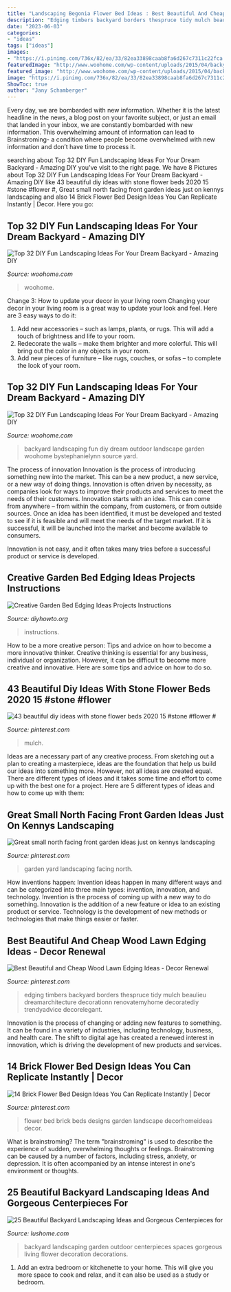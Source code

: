 ```yaml
---
title: "Landscaping Begonia Flower Bed Ideas : Best Beautiful And Cheap Wood Lawn Edging Ideas"
description: "Edging timbers backyard borders thespruce tidy mulch beaulieu dreamarchitecture decorationn renovatemyhome decoratediy trendyadvice decorelegant"
date: "2023-06-03"
categories:
- "ideas"
tags: ["ideas"]
images:
- "https://i.pinimg.com/736x/82/ea/33/82ea33898caab8fa6d267c7311c22fca.jpg"
featuredImage: "http://www.woohome.com/wp-content/uploads/2015/04/backyard-landscaping-woohome-10-2.jpg"
featured_image: "http://www.woohome.com/wp-content/uploads/2015/04/backyard-landscaping-woohome-10-2.jpg"
image: "https://i.pinimg.com/736x/82/ea/33/82ea33898caab8fa6d267c7311c22fca.jpg"
ShowToc: true
author: "Jany Schamberger"
---
```



Every day, we are bombarded with new information. Whether it is the latest headline in the news, a blog post on your favorite subject, or just an email that landed in your inbox, we are constantly bombarded with new information. This overwhelming amount of information can lead to Brainstroming- a condition where people become overwhelmed with new information and don’t have time to process it.

	

		
searching about Top 32 DIY Fun Landscaping Ideas For Your Dream Backyard - Amazing DIY you've visit to the right page. We have 8 Pictures about Top 32 DIY Fun Landscaping Ideas For Your Dream Backyard - Amazing DIY like 43 beautiful diy ideas with stone flower beds 2020 15 #stone #flower #, Great small north facing front garden ideas just on kennys landscaping and also 14 Brick Flower Bed Design Ideas You Can Replicate Instantly | Decor. Here you go:
		
    
## Top 32 DIY Fun Landscaping Ideas For Your Dream Backyard - Amazing DIY

<img loading=lazy src="https://www.woohome.com/wp-content/uploads/2015/04/backyard-landscaping-woohome-28.jpg" onerror="this.onerror=null;this.src='https://tse2.mm.bing.net/th?id=OIP.Itucdma4r_OjrQ9ezvWeogHaJ4&amp;pid=15.1';" alt="Top 32 DIY Fun Landscaping Ideas For Your Dream Backyard - Amazing DIY">

_Source: woohome.com_

>woohome. 

	

Change 3: How to update your decor in your living room
Changing your decor in your living room is a great way to update your look and feel. Here are 3 easy ways to do it: 
1. Add new accessories – such as lamps, plants, or rugs. This will add a touch of brightness and life to your room. 
2. Redecorate the walls – make them brighter and more colorful. This will bring out the color in any objects in your room. 
3. Add new pieces of furniture – like rugs, couches, or sofas – to complete the look of your room.

    
## Top 32 DIY Fun Landscaping Ideas For Your Dream Backyard - Amazing DIY

<img loading=lazy src="http://www.woohome.com/wp-content/uploads/2015/04/backyard-landscaping-woohome-10-2.jpg" onerror="this.onerror=null;this.src='https://tse4.mm.bing.net/th?id=OIP.UmfaCyxw60AqDAaOh4uIqQHaLB&amp;pid=15.1';" alt="Top 32 DIY Fun Landscaping Ideas For Your Dream Backyard - Amazing DIY">

_Source: woohome.com_

>backyard landscaping fun diy dream outdoor landscape garden woohome bystephanielynn source yard. 

	

The process of innovation
Innovation is the process of introducing something new into the market. This can be a new product, a new service, or a new way of doing things. Innovation is often driven by necessity, as companies look for ways to improve their products and services to meet the needs of their customers.
Innovation starts with an idea. This can come from anywhere – from within the company, from customers, or from outside sources. Once an idea has been identified, it must be developed and tested to see if it is feasible and will meet the needs of the target market. If it is successful, it will be launched into the market and become available to consumers.

Innovation is not easy, and it often takes many tries before a successful product or service is developed.

    
## Creative Garden Bed Edging Ideas Projects Instructions

<img loading=lazy src="https://www.diyhowto.org/wp-content/uploads/Wood-Block-Garden-Edging-20-Creative-Garden-Bed-Edging-Ideas-Projects-Instructions-DIYHowto.jpg" onerror="this.onerror=null;this.src='https://tse2.mm.bing.net/th?id=OIP.G30Sw2L_qyHGZ2VxrqdBYwHaLK&amp;pid=15.1';" alt="Creative Garden Bed Edging Ideas Projects Instructions">

_Source: diyhowto.org_

>instructions. 

	

How to be a more creative person: Tips and advice on how to become a more innovative thinker.
Creative thinking is essential for any business, individual or organization. However, it can be difficult to become more creative and innovative. Here are some tips and advice on how to do so.

    
## 43 Beautiful Diy Ideas With Stone Flower Beds 2020 15 #stone #flower #

<img loading=lazy src="https://i.pinimg.com/736x/82/ea/33/82ea33898caab8fa6d267c7311c22fca.jpg" onerror="this.onerror=null;this.src='https://tse4.mm.bing.net/th?id=OIP.01pf-kke8C6Bi2rUUEgxmwHaMH&amp;pid=15.1';" alt="43 beautiful diy ideas with stone flower beds 2020 15 #stone #flower #">

_Source: pinterest.com_

>mulch. 

	

Ideas are a necessary part of any creative process. From sketching out a plan to creating a masterpiece, ideas are the foundation that help us build our ideas into something more. However, not all ideas are created equal. There are different types of ideas and it takes some time and effort to come up with the best one for a project. Here are 5 different types of ideas and how to come up with them: 

    
## Great Small North Facing Front Garden Ideas Just On Kennys Landscaping

<img loading=lazy src="https://i.pinimg.com/736x/50/23/f5/5023f598b49d227bb18e4c497ec551cd.jpg" onerror="this.onerror=null;this.src='https://tse3.mm.bing.net/th?id=OIP.SZ9H90qU8KqO6XH3qDaglAHaJ3&amp;pid=15.1';" alt="Great small north facing front garden ideas just on kennys landscaping">

_Source: pinterest.com_

>garden yard landscaping facing north. 

	

How inventions happen:
Invention ideas happen in many different ways and can be categorized into three main types: invention, innovation, and technology. Invention is the process of coming up with a new way to do something. Innovation is the addition of a new feature or idea to an existing product or service. Technology is the development of new methods or technologies that make things easier or faster.

    
## Best Beautiful And Cheap Wood Lawn Edging Ideas - Decor Renewal

<img loading=lazy src="https://i.pinimg.com/736x/44/33/a6/4433a6e2f657cfe6621f34385bbeec61.jpg" onerror="this.onerror=null;this.src='https://tse4.mm.bing.net/th?id=OIP.qgLh8cJnG0DgGag3j8qU4AHaMV&amp;pid=15.1';" alt="Best Beautiful and Cheap Wood Lawn Edging Ideas - Decor Renewal">

_Source: pinterest.com_

>edging timbers backyard borders thespruce tidy mulch beaulieu dreamarchitecture decorationn renovatemyhome decoratediy trendyadvice decorelegant. 

	

Innovation is the process of changing or adding new features to something. It can be found in a variety of industries, including technology, business, and health care. The shift to digital age has created a renewed interest in innovation, which is driving the development of new products and services.

    
## 14 Brick Flower Bed Design Ideas You Can Replicate Instantly | Decor

<img loading=lazy src="https://i.pinimg.com/736x/24/f2/e5/24f2e5a960c9c5b16edd4e80fe5e39c8.jpg" onerror="this.onerror=null;this.src='https://tse1.mm.bing.net/th?id=OIP.7ESN91Q--Va6c-jAGzN1lAHaLG&amp;pid=15.1';" alt="14 Brick Flower Bed Design Ideas You Can Replicate Instantly | Decor">

_Source: pinterest.com_

>flower bed brick beds designs garden landscape decorhomeideas decor. 

	

What is brainstroming?
The term "brainstroming" is used to describe the experience of sudden, overwhelming thoughts or feelings. Brainstroming can be caused by a number of factors, including stress, anxiety, or depression. It is often accompanied by an intense interest in one's environment or thoughts.

    
## 25 Beautiful Backyard Landscaping Ideas And Gorgeous Centerpieces For

<img loading=lazy src="http://www.lushome.com/wp-content/uploads/2013/05/backyard-landscaping-ideas-garden-decorations-12.jpg" onerror="this.onerror=null;this.src='https://tse4.mm.bing.net/th?id=OIP.AGQ56tQs7oWi5XdH4RclzwHaJ3&amp;pid=15.1';" alt="25 Beautiful Backyard Landscaping Ideas and Gorgeous Centerpieces for">

_Source: lushome.com_

>backyard landscaping garden outdoor centerpieces spaces gorgeous living flower decoration decorations. 

	

1. Add an extra bedroom or kitchenette to your home. This will give you more space to cook and relax, and it can also be used as a study or bedroom. 

